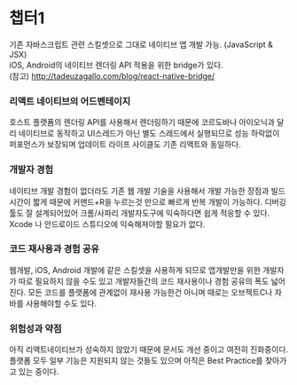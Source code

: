 # 챕터1기존 자바스크립트 관련 스킬셋으로 그대로 네이티브  앱 개발 가능. (JavaScript & JSX)  iOS, Android의 네이티브 렌더링 API 적용을 위한 bridge가 있다.  (참고) http://tadeuzagallo.com/blog/react-native-bridge/### 리액트 네이티브의 어드벤테이지호스트 플랫폼의 렌더링 API를 사용해서 렌더링하기 때문에 코르도바나 아이오닉과 달리 네이티브로 동작하고 UI스레드가 아닌 별도 스레드에서 실행되므로 성능 하락없이 퍼포먼스가 보장되며 업데이트 라이프 사이클도 기존 리액트와 동일하다.### 개발자 경험네이티브 개발 경험이 없더라도 기존 웹 개발 기술을 사용해서 개발 가능한 장점과 빌드 시간이 짧게 때문에 커맨드+R을 누르는것 만으로 빠르게 반복 개발이 가능하다.디버깅 툴도 잘 설계되어있어 크롬/사파리 개발자도구에 익숙하다면 쉽게 적응할 수 있다.Xcode 나 안드로이드 스튜디오에 익숙해져야할 필요가 없다.### 코드 재사용과 경험 공유웹개발, iOS, Android 개발에 같은 스킬셋을 사용하게 되므로 앱개발만을 위한 개발자가 따로 필요하지 않을 수도 있고 개발자들간의 코드 재사용이나 경험 공유의 폭도 넓어진다.모든 코드를 플랫폼에 관계없이 재사용 가능한건 아니며 때로는 오브젝트C나 자바를 사용해야할 수도 있다.### 위험성과 약점아직 리액트네이티브가 성숙하지 않았기 때문에 문서도 개선 중이고 여전히 진화중이다. 플랫폼 모두 일부 기능은 지원되지 않는 것들도 있으며 아직은 Best Practice를 찾아가고 있는 중이다.